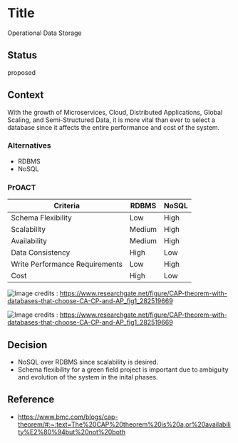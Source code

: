# Title

Operational Data Storage

## Status

proposed

## Context

With the growth of Microservices, Cloud, Distributed Applications, Global Scaling, and Semi-Structured Data, it is more vital than ever to select a database since it affects the entire performance and cost of the system.

### Alternatives

- RDBMS
- NoSQL

### PrOACT

| Criteria                       | RDBMS  | NoSQL |
| ------------------------------ | ------ | ----- |
| Schema Flexibility             | Low    | High  |
| Scalability                    | Medium | High  |
| Availability                   | Medium | High  |
| Data Consistency               | High   | Low   |
| Write Performance Requirements | Low    | High  |
| Cost                           | High   | Low   |

![Image](../diagrams/cap-theorem.jpg)
credits : https://www.researchgate.net/figure/CAP-theorem-with-databases-that-choose-CA-CP-and-AP_fig1_282519669

![Image](../diagrams/cap-pyramid.jpg)
credits : https://www.researchgate.net/figure/CAP-theorem-with-databases-that-choose-CA-CP-and-AP_fig1_282519669


## Decision

- NoSQL over RDBMS since scalability is desired. 
- Schema flexibility for a green field project is important due to ambiguity and evolution of the system in the inital phases.


## Reference

- https://www.bmc.com/blogs/cap-theorem/#:~:text=The%20CAP%20theorem%20is%20a,or%20availability%E2%80%94but%20not%20both
